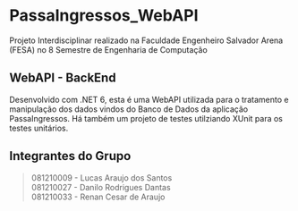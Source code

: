 # PassaIngressos_WebAPI
Projeto Interdisciplinar realizado na Faculdade Engenheiro Salvador Arena (FESA) no 8 Semestre de Engenharia de Computação

## WebAPI - BackEnd
Desenvolvido com .NET 6, esta é uma WebAPI utilizada para o tratamento e manipulação dos dados vindos do Banco de Dados da aplicação PassaIngressos. Há também um projeto de testes utilziando XUnit para os testes unitários.

## Integrantes do Grupo

> 081210009 - Lucas Araujo dos Santos\
> 081210027 - Danilo Rodrigues Dantas\
> 081210033 - Renan Cesar de Araujo